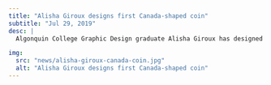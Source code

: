 ```yaml
---
title: "Alisha Giroux designs first Canada-shaped coin"
subtitle: "Jul 29, 2019"
desc: |
  Algonquin College Graphic Design graduate Alisha Giroux has designed the first Canada-shaped coin, which was recently issued by the Royal Canadian Mint.

img:
  src: "news/alisha-giroux-canada-coin.jpg"
  alt: "Alisha Giroux designs first Canada-shaped coin"
---
```

